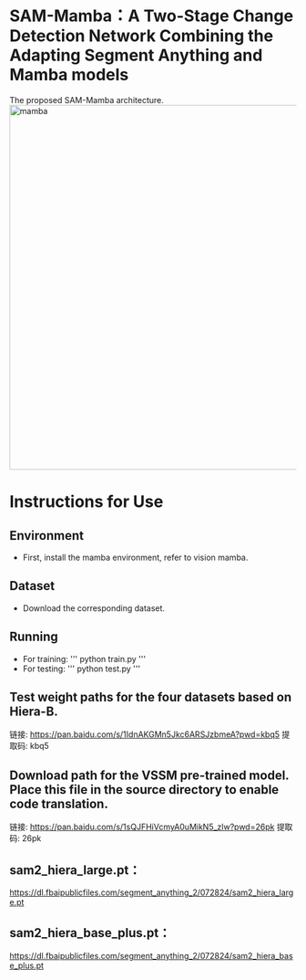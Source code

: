 # SAM-Mamba：A Two-Stage Change Detection Network Combining the Adapting Segment Anything and Mamba models
The proposed SAM-Mamba architecture.
<img width="1129" height="639" alt="mamba" src="https://github.com/user-attachments/assets/6f76f7f3-697f-423d-8961-1e5f948e10c0" />

# Instructions for Use
## Environment
- First, install the mamba environment, refer to vision mamba.
## Dataset
- Download the corresponding dataset.
## Running
- For training:
'''
    python train.py
'''
- For testing:
'''
    python test.py
'''
## Test weight paths for the four datasets based on Hiera-B.
链接: https://pan.baidu.com/s/1IdnAKGMn5Jkc6ARSJzbmeA?pwd=kbq5 提取码: kbq5

## Download path for the VSSM pre-trained model. Place this file in the source directory to enable code translation.
链接: https://pan.baidu.com/s/1sQJFHiVcmyA0uMikN5_zlw?pwd=26pk 提取码: 26pk

## sam2_hiera_large.pt：
https://dl.fbaipublicfiles.com/segment_anything_2/072824/sam2_hiera_large.pt

## sam2_hiera_base_plus.pt：
https://dl.fbaipublicfiles.com/segment_anything_2/072824/sam2_hiera_base_plus.pt
